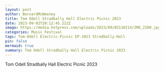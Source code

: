 ```yaml
---
layout: post
author: BernardMcWeeney
title: Tom Odell Stradbally Hall Electric Picnic 2023
date: 2023-09-02T20:12:45.222Z
image: https://media.hotpress.com/uploads/2023/09/03110214/IMG_2200.jpg
categories: Music Festival
tags: Tom-Odell Electric-Picnic EP-2023 Stradbally-Hall
pin: false
mermaid: true
summary: Tom Odell Stradbally Hall Electric Picnic 2023
---
```

Tom Odell Stradbally Hall Electric Picnic 2023